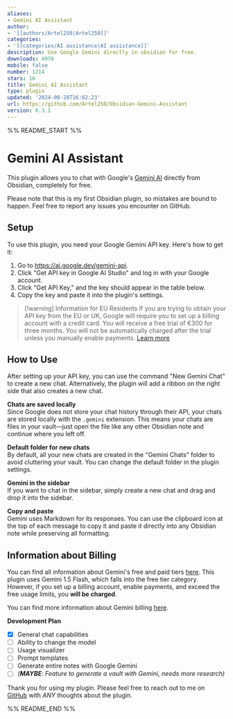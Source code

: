 ```yaml
---
aliases:
- Gemini AI Assistant
author:
- '[[authors/Artel250|Artel250]]'
categories:
- '[[categories/AI assistance|AI assistance]]'
description: Use Google Gemini directly in obsidian for free.
downloads: 4970
mobile: false
number: 1214
stars: 16
title: Gemini AI Assistant
type: plugin
updated: '2024-08-28T16:02:23'
url: https://github.com/Artel250/Obsidian-Gemini-Assistant
version: 0.3.1
---
```


%% README_START %%

# Gemini AI Assistant

This plugin allows you to chat with Google's [Gemini AI](https://gemini.google.com/app) directly from Obsidian, completely for free.

Please note that this is my first Obsidian plugin, so mistakes are bound to happen. Feel free to report any issues you encounter on GitHub.

## Setup

To use this plugin, you need your Google Gemini API key. Here's how to get it:

1. Go to https://ai.google.dev/gemini-api.
2. Click "Get API key in Google AI Studio" and log in with your Google account.
3. Click "Get API Key," and the key should appear in the table below.
4. Copy the key and paste it into the plugin's settings.

> [!warning] Information for EU Residents
> If you are trying to obtain your API key from the EU or UK, Google will require you to set up a billing account with a credit card. You will receive a free trial of €300 for three months. You will not be automatically charged after the trial unless you manually enable payments. [Learn more](https://ai.google.dev/gemini-api/docs/billing#is-Gemini-free-in-EEA-UK-CH)

## How to Use

After setting up your API key, you can use the command "New Gemini Chat" to create a new chat. Alternatively, the plugin will add a ribbon on the right side that also creates a new chat.

**Chats are saved locally**  
Since Google does not store your chat history through their API, your chats are stored locally with the `.gemini` extension. This means your chats are files in your vault—just open the file like any other Obsidian note and continue where you left off.

**Default folder for new chats**  
By default, all your new chats are created in the "Gemini Chats" folder to avoid cluttering your vault. You can change the default folder in the plugin settings.

**Gemini in the sidebar**  
If you want to chat in the sidebar, simply create a new chat and drag and drop it into the sidebar.

**Copy and paste**  
Gemini uses Markdown for its responses. You can use the clipboard icon at the top of each message to copy it and paste it directly into any Obsidian note while preserving all formatting.

## Information about Billing

You can find all information about Gemini's free and paid tiers [here](https://ai.google.dev/pricing). This plugin uses Gemini 1.5 Flash, which falls into the free tier category. However, if you set up a billing account, enable payments, and exceed the free usage limits, you **will be charged**.

You can find more information about Gemini billing [here](https://ai.google.dev/gemini-api/docs/billing).

**Development Plan**

- [x] General chat capabilities
- [ ] Ability to change the model
- [ ] Usage visualizer
- [ ] Prompt templates
- [ ] Generate entire notes with Google Gemini
- [ ] *(**MAYBE**: Feature to generate a vault with Gemini, needs more research)*

Thank you for using my plugin. Please feel free to reach out to me on [GitHub](https://github.com/Artel250/Obsidian-Talk-with-Bard) with *ANY* thoughts about the plugin.

%% README_END %%
